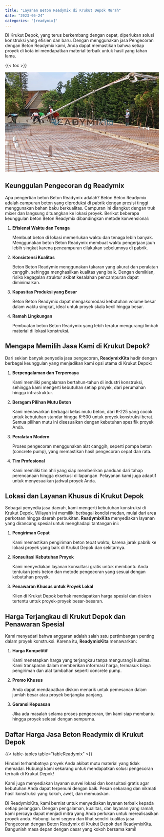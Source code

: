 ```yaml
---
title: "Layanan Beton Readymix di Krukut Depok Murah"
date: "2023-05-24"
categories: "[readymix]"
---
```


Di Krukut Depok, yang terus berkembang dengan cepat, diperlukan solusi konstruksi yang efisien dan baru. Dengan menggunakan jasa Pengecoran dengan Beton Readymix kami, Anda dapat memastikan bahwa setiap proyek di kota ini mendapatkan material terbaik untuk hasil yang tahan lama.

{{< toc >}}

![Layanan Beton Readymix di Krukut Depok Murah](/images/readymix/cor-readymix-19.jpg)

## Keunggulan Pengecoran dg Readymix

Apa pengertian beton Beton Readymix adalah? Beton Beton Readymix adalah campuran beton yang diproduksi di pabrik dengan presisi tinggi menggunakan bahan baku berkualitas. Campuran ini diangkut dengan truk mixer dan langsung dituangkan ke lokasi proyek. Berikut beberapa keunggulan beton Beton Readymix dibandingkan metode konvensional:

1. **Efisiensi Waktu dan Tenaga**

   Membuat beton di lokasi memerlukan waktu dan tenaga lebih banyak. Menggunakan beton Beton Readymix membuat waktu pengerjaan jauh lebih singkat karena pencampuran dilakukan sebelumnya di pabrik.

2. **Konsistensi Kualitas**

   Beton Beton Readymix menggunakan takaran yang akurat dan peralatan canggih, sehingga menghasilkan kualitas yang baik. Dengan demikian, risiko kegagalan struktur akibat kesalahan pencampuran dapat diminimalkan.

3. **Kapasitas Produksi yang Besar**

   Beton Beton Readymix dapat mengakomodasi kebutuhan volume besar dalam waktu singkat, ideal untuk proyek skala kecil hingga besar.

4. **Ramah Lingkungan**

   Pembuatan beton Beton Readymix yang lebih teratur mengurangi limbah material di lokasi konstruksi.

## Mengapa Memilih Jasa Kami di Krukut Depok?

Dari sekian banyak penyedia jasa pengecoran, **ReadymixKita** hadir dengan berbagai keunggulan yang menjadikan kami opsi utama di Krukut Depok:

1. **Berpengalaman dan Terpercaya**

   Kami memiliki pengalaman bertahun-tahun di industri konstruksi, sehingga kami mengerti kebutuhan setiap proyek, dari perumahan hingga infrastruktur.

2. **Beragam Pilihan Mutu Beton**

   Kami menawarkan berbagai kelas mutu beton, dari K-225 yang cocok untuk kebutuhan standar hingga K-500 untuk proyek konstruksi berat. Semua pilihan mutu ini disesuaikan dengan kebutuhan spesifik proyek Anda.

3. **Peralatan Modern**

   Proses pengecoran menggunakan alat canggih, seperti pompa beton (concrete pump), yang memastikan hasil pengecoran cepat dan rata.

4. **Tim Profesional**

   Kami memiliki tim ahli yang siap memberikan panduan dari tahap perencanaan hingga eksekusi di lapangan. Pelayanan kami juga adaptif untuk menyesuaikan jadwal proyek Anda.

## Lokasi dan Layanan Khusus di Krukut Depok

Sebagai penyedia jasa daerah, kami mengerti kebutuhan konstruksi di Krukut Depok. Wilayah ini memiliki berbagai kondisi medan, mulai dari area perkotaan hingga daerah perbukitan. **ReadymixKita** menyediakan layanan yang dirancang spesial untuk menghadapi tantangan ini:

1. **Pengiriman Cepat**

   Kami memastikan pengiriman beton tepat waktu, karena jarak pabrik ke lokasi proyek yang baik di Krukut Depok dan sekitarnya.

2. **Konsultasi Kebutuhan Proyek**

   Kami menyediakan layanan konsultasi gratis untuk membantu Anda tentukan jenis beton dan metode pengecoran yang sesuai dengan kebutuhan proyek.

3. **Penawaran Khusus untuk Proyek Lokal**

   Klien di Krukut Depok berhak mendapatkan harga spesial dan diskon tertentu untuk proyek-proyek besar-besaran.

## Harga Terjangkau di Krukut Depok dan Penawaran Spesial

Kami menyadari bahwa anggaran adalah salah satu pertimbangan penting dalam proyek konstruksi. Karena itu, **ReadymixKita** menawarkan:

1. **Harga Kompetitif**

   Kami menetapkan harga yang terjangkau tanpa mengurangi kualitas. Kami transparan dalam memberikan informasi harga, termasuk biaya pengiriman dan alat tambahan seperti concrete pump.

2. **Promo Khusus**

   Anda dapat mendapatkan diskon menarik untuk pemesanan dalam jumlah besar atau proyek berjangka panjang.

3. **Garansi Kepuasan**

   Jika ada masalah selama proses pengecoran, tim kami siap membantu hingga proyek selesai dengan sempurna.

## Daftar Harga Jasa Beton Readymix di Krukut Depok

{{< table-tables table="tableReadymix" >}}

Hindari terhambatnya proyek Anda akibat mutu material yang tidak memadai. Hubungi kami sekarang untuk mendapatkan solusi pengecoran terbaik di Krukut Depok!

Kami juga menyediakan layanan survei lokasi dan konsultasi gratis agar kebutuhan Anda dapat terpenuhi dengan baik. Pesan sekarang dan nikmati hasil konstruksi yang kokoh, awet, dan memuaskan.

Di ReadymixKita, kami berniat untuk menyediakan layanan terbaik kepada setiap pelanggan. Dengan pengalaman, kualitas, dan layanan yang ramah, kami percaya dapat menjadi mitra yang Anda perlukan untuk merealisasikan proyek anda. Hubungi kami segera dan lihat sendiri kualitas jasa Pengecoran dengan Beton Readymix di Krukut Depok dari ReadymixKita. Bangunlah masa depan dengan dasar yang kokoh bersama kami!